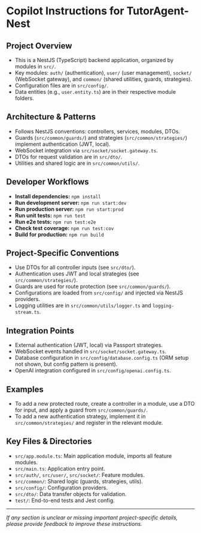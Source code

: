 # Copilot Instructions for TutorAgent-Nest

## Project Overview
- This is a NestJS (TypeScript) backend application, organized by modules in `src/`.
- Key modules: `auth/` (authentication), `user/` (user management), `socket/` (WebSocket gateway), and `common/` (shared utilities, guards, strategies).
- Configuration files are in `src/config/`.
- Data entities (e.g., `user.entity.ts`) are in their respective module folders.

## Architecture & Patterns
- Follows NestJS conventions: controllers, services, modules, DTOs.
- Guards (`src/common/guards/`) and strategies (`src/common/strategies/`) implement authentication (JWT, local).
- WebSocket integration via `src/socket/socket.gateway.ts`.
- DTOs for request validation are in `src/dto/`.
- Utilities and shared logic are in `src/common/utils/`.

## Developer Workflows
- **Install dependencies:** `npm install`
- **Run development server:** `npm run start:dev`
- **Run production server:** `npm run start:prod`
- **Run unit tests:** `npm run test`
- **Run e2e tests:** `npm run test:e2e`
- **Check test coverage:** `npm run test:cov`
- **Build for production:** `npm run build`

## Project-Specific Conventions
- Use DTOs for all controller inputs (see `src/dto/`).
- Authentication uses JWT and local strategies (see `src/common/strategies/`).
- Guards are used for route protection (see `src/common/guards/`).
- Configurations are loaded from `src/config/` and injected via NestJS providers.
- Logging utilities are in `src/common/utils/logger.ts` and `logging-stream.ts`.

## Integration Points
- External authentication (JWT, local) via Passport strategies.
- WebSocket events handled in `src/socket/socket.gateway.ts`.
- Database configuration in `src/config/database.config.ts` (ORM setup not shown, but config pattern is present).
- OpenAI integration configured in `src/config/openai.config.ts`.

## Examples
- To add a new protected route, create a controller in a module, use a DTO for input, and apply a guard from `src/common/guards/`.
- To add a new authentication strategy, implement it in `src/common/strategies/` and register in the relevant module.

## Key Files & Directories
- `src/app.module.ts`: Main application module, imports all feature modules.
- `src/main.ts`: Application entry point.
- `src/auth/`, `src/user/`, `src/socket/`: Feature modules.
- `src/common/`: Shared logic (guards, strategies, utils).
- `src/config/`: Configuration providers.
- `src/dto/`: Data transfer objects for validation.
- `test/`: End-to-end tests and Jest config.

---
_If any section is unclear or missing important project-specific details, please provide feedback to improve these instructions._
